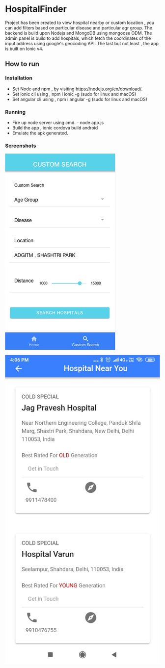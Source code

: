 # HospitalFinder

Project has been created to view hospital nearby or custom location , you can add filters based on particular disease and particular agr group.
The backend is build upon Nodejs and MongoDB using mongoose ODM. 
The admin panel is build to add hospitals, which fetch the coordinates of the input address using google's geocoding API.
The last but not least , the app is built on Ionic v4.

## How to run
### Installation
- Set Node and npm , by visiting https://nodejs.org/en/download/.
- Set ionic cli using , npm i ionic -g (sudo for linux and macOS)
- Set angular cli using , npm i angular -g (sudo for linux and macOS)

### Running
- Fire up node server using cmd. - node app.js
- Build the app , ionic cordova build android 
- Emulate the apk generated.

### Screenshots

 ![alt text](https://github.com/peropranav/HospitalFinder/blob/master/screenshots/WhatsApp%20Image%202019-04-11%20at%2011.24.42%20PM.jpeg)
 
![alt text](https://github.com/peropranav/HospitalFinder/blob/master/screenshots/images%20at%204.06.43%20PM.jpeg)
